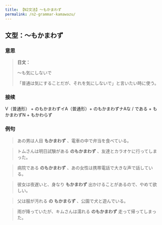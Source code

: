 ```yaml
---
title: 【N2文法】〜もかまわず
permalink: /n2-grammar-kamawazu/
---
```


## 文型：〜もかまわず

### 意思

> **日文：**
> 
> 〜も気にしないで
> 
> 「普通は気にすることだが、それを気にしないで」と言いたい時に使う。


### 接续

V（普通形） + のもかまわずイA（普通形）+ のもかまわずナAな / である + もかまわずN + もかわらず

### 例句

> あの男は人目 **もかまわず** 、電車の中で弁当を食べている。

> トムさんは明日試験がある **のもかまわず** 、友達とカラオケに行ってしまった。

> 病院である **のもかまわず** 、あの女性は携帯電話で大きな声で話している。

> 彼女は夜遅いと、身なり **もかまわず** 出かけることがあるので、やめて欲しい。

> 父は服が汚れる **の** **もかまらず** 、公園で犬と遊んでいる。

> 雨が降っていたが、キムさんは濡れる **のもかまわず** 走って帰ってしまった。

